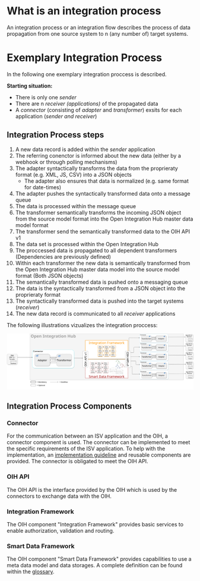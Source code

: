 # What is an integration process

An integration process or an integration flow describes the process of data propagation from one source system to n (any number of) target systems.

# Exemplary Integration Process

In the following one exemplary integration proccess is described.

**Starting situation:**

- There is only one _sender_
- There are n _receiver (applications)_ of the propagated data
- A _connector_ (consisting of _adapter_ and _transformer_) exsits for each application (_sender and receiver_)

## Integration Process steps

1. A new data record is added within the _sender_ application
2. The referring conenctor is informed about the new data (either by a webhook or through polling mechanisms)
3. The adapter syntactically transforms the data from the proprieraty format (e.g. XML, JS, CSV) into a JSON objects
    - The adapter also ensures that data is normalized (e.g. same format for date-times)
4. The adapter pushes the syntactically transformed data onto a message queue
5. The data is processed within the message queue
6. The transformer semantically transforms the incoming JSON object from the source model format into the Open Integration Hub master data model format
7. The transformer send the semantically transformed data to the OIH API v1
8. The data set is processed within the Open Integration Hub
9. The proccessed data is propagated to all dependent transformers (Dependencies are previously defined)
10. Within each transformer the new data is semantically transformed from the Open Integration Hub master data model into the source model format (Both JSON objects)
11. The semantically transformed data is pushed onto a messaging queue
12. The data is the syntactically transformed from a JSON object into the proprieraty format
13. The syntactically transformed data is pushed into the target systems (_receiver_)
14. The new data record is communicated to all _receiver_ applications

The following illustrations vizualizes the integration proccess:

![IntegrationProcess](Assets/OihIntegrationProcessUniDirectional.svg)

## Integration Process Components
### Connector
For the communication between an ISV application and the OIH, a connector component is used.
The connector can be implemented to meet the specific requirements of the ISV application.
To help with the implementation, an [implementation guideline](https://github.com/openintegrationhub/Connectors) and reusable components are provided.
The connector is obligated to meet the OIH API.

### OIH API
The OIH API is the interface provided by the OIH which is used by the connectors to exchange data with the OIH.

### Integration Framework
The OIH component "Integration Framework" provides basic services to enable authorization, validation and routing.

### Smart Data Framework
The OIH component "Smart Data Framework" provides capabilities to use a meta data model and data storages. A complete definition can be found within the [glossary](https://github.com/openintegrationhub/Connectors/wiki/Glossary#smart-data-framework).

